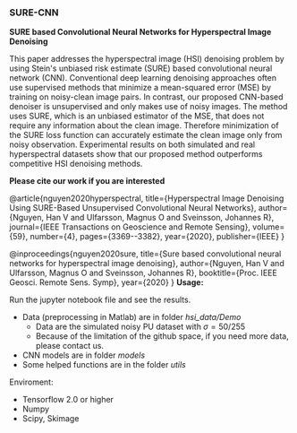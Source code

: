### SURE-CNN
 **SURE based Convolutional Neural Networks for Hyperspectral Image Denoising**


This paper addresses the hyperspectral image (HSI) denoising problem by using Stein's unbiased risk estimate (SURE) based convolutional neural network (CNN). Conventional deep learning denoising approaches often use supervised methods that minimize a mean-squared error (MSE) by training on noisy-clean image pairs. In contrast, our proposed CNN-based denoiser is unsupervised and only makes use of noisy images. The method uses SURE, which is an unbiased estimator of the MSE, that does not require any information about the clean image. Therefore minimization of the SURE loss function can accurately estimate the clean image only from noisy observation. Experimental results on both simulated and real hyperspectral datasets show that our proposed method outperforms competitive HSI denoising methods.

**Please cite our work if you are interested**

 @article{nguyen2020hyperspectral,
  title={Hyperspectral Image Denoising Using SURE-Based Unsupervised Convolutional Neural Networks},
  author={Nguyen, Han V and Ulfarsson, Magnus O and Sveinsson, Johannes R},
  journal={IEEE Transactions on Geoscience and Remote Sensing},
  volume={59},
  number={4},
  pages={3369--3382},
  year={2020},
  publisher={IEEE}
}

@inproceedings{nguyen2020sure,
  title={Sure based convolutional neural networks for hyperspectral image denoising},
  author={Nguyen, Han V and Ulfarsson, Magnus O and Sveinsson, Johannes R},
  booktitle={Proc. IEEE Geosci. Remote Sens. Symp},
  year={2020}
}
**Usage:**

Run the jupyter notebook file and see the results.


 - Data (preprocessing in Matlab) are in folder *hsi_data/Demo*
     + Data are the simulated noisy PU dataset with $\sigma=50/255$
     + Because of the limitation of the github space, if you need more data, please contact us.
 - CNN models are in folder *models*
 - Some helped functions are in the folder *utils*

Enviroment:

- Tensorflow 2.0 or higher
- Numpy
- Scipy, Skimage

